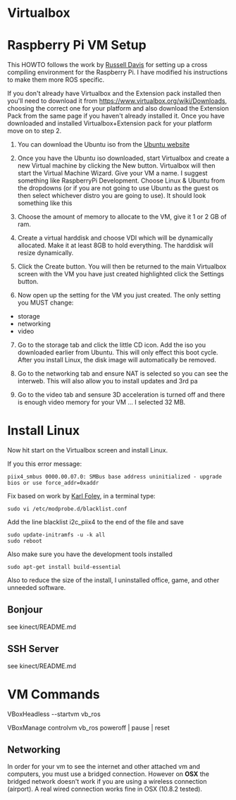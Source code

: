 # Virtualbox

# Raspberry Pi VM Setup

This HOWTO follows the work by [Russell Davis](http://russelldavis.org) for setting up
a cross compiling environment for the Raspberry Pi. I have modified his instructions to 
make them more ROS specific.

If you don't already have Virtualbox and the Extension pack installed then you'll need to 
download it from https://www.virtualbox.org/wiki/Downloads, choosing the correct one for 
your platform and also download the Extension Pack from the same page if you haven't 
already installed it. Once you have downloaded and installed Virtualbox+Extension pack 
for your platform move on to step 2.

1. You can download the Ubuntu iso from the [Ubuntu website](http://www.ubuntu.com/download/ubuntu/download)

2. Once you have the Ubuntu iso downloaded, start Virtualbox and create a new Virtual 
machine by clicking the New button. Virtualbox will then start the Virtual Machine Wizard.
Give your VM a name. I suggest something like RaspberryPi Development. 
Choose Linux & Ubuntu from the dropdowns (or if you are not going to use Ubuntu as the 
guest os then select whichever distro you are going to use). It should look something like 
this 

3. Choose the amount of memory to allocate to the VM, give it 1 or 2 GB of ram. 

4. Create a virtual harddisk and choose VDI which will be dynamically allocated. Make it 
at least 8GB to hold everything. The harddisk will resize dynamically.

5. Click the Create button. You will then be returned to the main Virtualbox screen with 
the VM you have just created highlighted click the Settings button.

6. Now open up the setting for the VM you just created. The only setting you MUST change:

* storage
* networking
* video

7. Go to the storage tab and click the little CD icon. Add the iso you downloaded earlier
from Ubuntu. This will only effect this boot cycle. After you install Linux, the disk
image will automatically be removed.

8. Go to the networking tab and ensure NAT is selected so you can see the interweb. This
will also allow you to install updates and 3rd pa

9. Go to the video tab and sensure 3D acceleration is turned off and there is enough
video memory for your VM ... I selected 32 MB.

# Install Linux

Now hit start on the Virtualbox screen and install Linux.

If you this error message:

    piix4_smbus 0000.00.07.0: SMBus base address uninitialized - upgrade bios or use force_addr=0xaddr

Fix based on work by [Karl Foley](http://finster.co.uk), in a terminal type:

    sudo vi /etc/modprobe.d/blacklist.conf

Add the line blacklist i2c_piix4 to the end of the file and save

    sudo update-initramfs -u -k all
    sudo reboot

Also make sure you have the development tools installed

    sudo apt-get install build-essential

Also to reduce the size of the install, I uninstalled office, game, and other unneeded
software.

## Bonjour

see kinect/README.md

## SSH Server

see kinect/README.md


# VM Commands

VBoxHeadless --startvm vb_ros

VBoxManage controlvm vb_ros poweroff | pause | reset

## Networking

In order for your vm to see the internet and other attached vm and computers, you must
use a bridged connection. However on **OSX** the bridged network doesn't work if you are
using a wireless connection (airport). A real wired connection works fine in OSX (10.8.2
tested).

